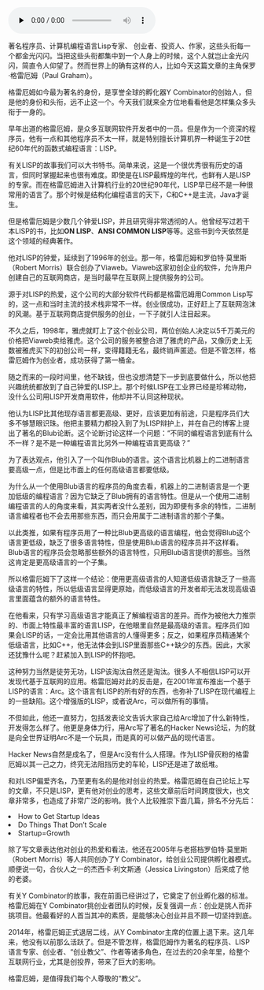 <audio id="audio" title="156 | Paul Graham：硅谷创业教父" controls="" preload="none"><source id="mp3" src="https://static001.geekbang.org/resource/audio/99/5f/992382b0481b054f06438593e406e05f.mp3"></audio>

著名程序员、计算机编程语言Lisp专家、 创业者、投资人、作家，这些头衔每一个都金光闪闪。当把这些头衔都集中到一个人身上的时候，这个人就岂止金光闪闪，简直令人仰望了。然而世界上的确有这样的人，比如今天这篇文章的主角保罗·格雷厄姆（Paul Graham）。

格雷厄姆如今最为著名的身份，是享誉全球的孵化器Y Combinator的创始人，但是他的身份和头衔，远不止这一个。今天我们就来全方位地看看他是怎样集众多头衔于一身的。

早年出道的格雷厄姆，是众多互联网软件开发者中的一员。但是作为一个资深的程序员，他有一点和其他程序员不太一样，就是特别擅长计算机界一种诞生于20世纪60年代的函数式编程语言：LISP。

有关LISP的故事我们可以大书特书。简单来说，这是一个很优秀很有历史的语言，但同时掌握起来也很有难度。即使是在LISP最辉煌的年代，也鲜有人是LISP的专家。而在格雷厄姆进入计算机行业的20世纪90年代，LISP早已经不是一种很常用的语言了。那个时候是结构化编程语言的天下，C和C++是主流，Java才诞生。

但是格雷厄姆是少数几个钟爱LISP，并且研究得非常透彻的人。他曾经写过若干本LISP的书，比如**ON LISP**、**ANSI COMMON LISP**等等。这些书到今天依然是这个领域的经典著作。

他对LISP的钟爱，延续到了1996年的创业。那一年，格雷厄姆和罗伯特·莫里斯（Robert Morris）联合创办了Viaweb。Viaweb这家初创企业的软件，允许用户创建自己的互联网商店，是当时最早在互联网上提供服务的公司。

源于对LISP的热爱，这个公司的大部分软件代码都是格雷厄姆用Common Lisp写的，这一点和当时主流的技术栈非常不一样。创业很成功，正好赶上了互联网泡沫的风潮。基于互联网商店提供服务的创业，一下子就引人注目起来。

不久之后，1998年，雅虎就盯上了这个创业公司，两位创始人决定以5千万美元的价格把Viaweb卖给雅虎。这个公司的服务被整合进了雅虎的产品，又像历史上无数被雅虎买下的初创公司一样，变得籍籍无名，最终销声匿迹。但是不管怎样，格雷厄姆作为创业者，成功获得了第一桶金。

随之而来的一段时间里，他不缺钱，但也没想清楚下一步到底要做什么，所以他把兴趣统统都放到了自己钟爱的LISP上。那个时候LISP在工业界已经是珍稀动物，没什么公司用LISP开发商用软件，他却并不认同这种现状。

他认为LISP比其他现存语言都更高级、更好，应该更加有前途，只是程序员们大多不够慧眼识珠。他把主要精力都投入到了为LISP辩护上，并在自己的博客上提出了著名的Blub论断。这个论断讨论这样一个问题：“不同的编程语言到底有什么不一样？是不是一种编程语言比另外一种编程语言更高级？”

为了表达观点，他引入了一个叫作Blub的语言。这个语言比机器上的二进制语言要高级一点，但是比市面上的任何高级语言都要低级。

为什么从一个使用Blub语言的程序员的角度去看，机器上的二进制语言是一个更加低级的编程语言？因为它缺乏了Blub拥有的语言特性。但是从一个使用二进制编程语言的人的角度来看，其实两者没什么差别，因为即便有多余的特性，二进制语言编程者也不会去用那些东西，而只会用属于二进制语言的那个子集。

以此类推，如果有程序员用了一种比Blub更高级的语言编程，他会觉得Blub这个语言更低级，缺乏了很多语言特性，但是使用Blub语言的程序员并不这样看。Blub语言的程序员会忽略那些额外的语言特性，只用Blub语言提供的那些。当然这肯定是更高级语言的一个子集。

所以格雷厄姆下了这样一个结论：使用更高级语言的人知道低级语言缺乏了一些高级语言的特性，所以低级语言显得更原始，而低级语言的开发者却无法发现高级语言里面蕴含的额外的语言特性。

在他看来，只有学习高级语言才能真正了解编程语言的差异。而作为被他大力推崇的、市面上特性最丰富的语言LISP，在他眼里自然是最高级的语言。程序员们如果会LISP的话，一定会比用其他语言的人懂得更多；反之，如果程序员精通某个低级语言，比如C++，他无法体会到LISP里面那些C++缺少的东西。因此，大家还犹豫什么呢？赶紧加入到LISP的怀抱吧。

这种努力当然是徒劳无功，LISP该淘汰自然还是淘汰。很多人不相信LISP可以开发现代基于互联网的应用。格雷厄姆对此的反击是，在2001年宣布推出一个基于LISP的语言：Arc。这个语言有LISP的所有好的东西，也弥补了LISP在现代编程上的一些缺陷。这个增强版的LISP，或者说Arc，可以做所有的事情。

不但如此，他还一直努力，包括发表论文告诉大家自己给Arc增加了什么新特性，开发得怎么样了。他更是身体力行，用Arc写了著名的Hacker News论坛，为的就是向全世界证明Arc不是一个玩具，而是真的可以做产品的现代语言。

Hacker News自然是成名了，但是Arc没有什么人搭理。作为LISP骨灰粉的格雷厄姆以其一己之力，终究无法阻挡历史的车轮，LISP还是进了故纸堆。

和对LISP偏爱齐名，乃至更有名的是他对创业的热爱。格雷厄姆在自己论坛上写的文章，不只是LISP，更有他对创业的思考，这些文章前后时间跨度很大，也文章非常多，也造成了非常广泛的影响。我个人比较推崇下面几篇，排名不分先后：

<li>
How to Get Startup Ideas
</li>
<li>
Do Things That Don’t Scale
</li>
<li>
Startup=Growth
</li>

除了写文章表达他对创业的热爱和看法，他还在2005年与老搭档罗伯特·莫里斯（Robert Morris）等人共同创办了Y Combinator，给创业公司提供孵化器模式。顺便说一句，合伙人之一的杰西卡·利文斯通（Jessica Livingston）后来成了他的老婆。

有关Y Combinator的故事，我在前面已经讲过了，它奠定了创业孵化器的标准。格雷厄姆在Y Combinator挑创业者团队的时候，反复强调一点：创业是挑人而非挑项目。他最看好的人首当其冲的素质，是能够决心创业并且不顾一切坚持到底。

2014年，格雷厄姆正式退居二线，从Y Combinator主席的位置上退下来。这几年来，他没有以前那么活跃了。但是不管怎样，格雷厄姆作为著名的程序员、LISP语言专家、创业者、“创业教父”、作者等诸多角色，在过去的20余年里，给整个互联网行业，尤其是创投界，带来了巨大的影响。

格雷厄姆，是值得我们每个人尊敬的“教父”。


